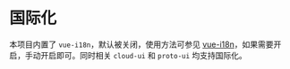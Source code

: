 # 国际化

本项目内置了 `vue-i18n`，默认被关闭，使用方法可参见 [vue-i18n](https://github.com/kazupon/vue-i18n)，如果需要开启，手动开启即可。同时相关 `cloud-ui` 和 `proto-ui` 均支持国际化。
